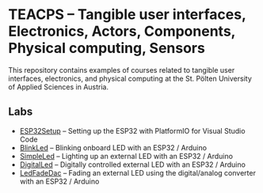 # TEACPS – Tangible user interfaces, Electronics, Actors, Components, Physical computing, Sensors

This repository contains examples of courses related to tangible user interfaces, electronics, and physical computing at the St. Pölten University of Applied Sciences in Austria.

## Labs

- [ESP32Setup](ESP32Setup/README.md) – Setting up the ESP32 with PlatformIO for Visual Studio Code
- [BlinkLed](BlinkLed/README.md) – Blinking onboard LED with an ESP32 / Arduino
- [SimpleLed](SimpleLed/README.md) – Lighting up an external LED with an ESP32 / Arduino
- [DigitalLed](DigitalLed/README.md) – Digitally controlled external LED with an ESP32 / Arduino
- [LedFadeDac](LedFadeDac/README.md) – Fading an external LED using the digital/analog converter with an ESP32 / Arduino
